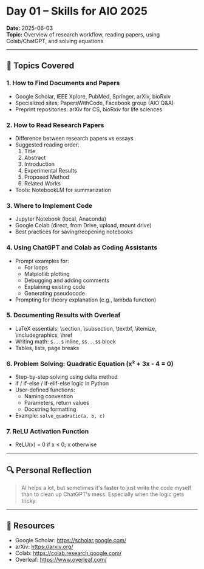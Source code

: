 # Day 01 – Skills for AIO 2025

**Date:** 2025-06-03  
**Topic:** Overview of research workflow, reading papers, using Colab/ChatGPT, and solving equations

---

## 📌 Topics Covered

### 1. How to Find Documents and Papers
- Google Scholar, IEEE Xplore, PubMed, Springer, arXiv, bioRxiv
- Specialized sites: PapersWithCode, Facebook group (AIO Q&A)
- Preprint repositories: arXiv for CS, bioRxiv for life sciences

### 2. How to Read Research Papers
- Difference between research papers vs essays
- Suggested reading order:
  1. Title
  2. Abstract
  3. Introduction
  4. Experimental Results 
  5. Proposed Method
  6. Related Works
- Tools: NotebookLM for summarization

### 3. Where to Implement Code
- Jupyter Notebook (local, Anaconda)
- Google Colab (direct, from Drive, upload, mount drive)
- Best practices for saving/reopening notebooks

### 4. Using ChatGPT and Colab as Coding Assistants
- Prompt examples for:
  - For loops
  - Matplotlib plotting
  - Debugging and adding comments
  - Explaining existing code
  - Generating pseudocode
- Prompting for theory explanation (e.g., lambda function)

### 5. Documenting Results with Overleaf
- LaTeX essentials: \section, \subsection, \textbf, \itemize, \includegraphics, \href
- Writing math: `$...$` inline, `$$...$$` block
- Tables, lists, page breaks

### 6. Problem Solving: Quadratic Equation (x² + 3x - 4 = 0)
- Step-by-step solving using delta method
- if / if-else / if-elif-else logic in Python
- User-defined functions:
  - Naming convention
  - Parameters, return values
  - Docstring formatting
- Example: `solve_quadratic(a, b, c)`

### 7. ReLU Activation Function
- ReLU(x) = 0 if x ≤ 0; x otherwise

---

## 🔍 Personal Reflection

> AI helps a lot, but sometimes it's faster to just write the code myself than to clean up ChatGPT's mess. Especially when the logic gets tricky.

---

## 🔗 Resources
- Google Scholar: https://scholar.google.com/  
- arXiv: https://arxiv.org/  
- Colab: https://colab.research.google.com/  
- Overleaf: https://www.overleaf.com/
